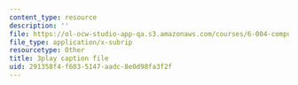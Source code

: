 ```yaml
---
content_type: resource
description: ''
file: https://ol-ocw-studio-app-qa.s3.amazonaws.com/courses/6-004-computation-structures-spring-2017/291358f4f6035147aadc8e0d98fa3f2f_uh5zxZCp70c.vtt
file_type: application/x-subrip
resourcetype: Other
title: 3play caption file
uid: 291358f4-f603-5147-aadc-8e0d98fa3f2f
---
```

